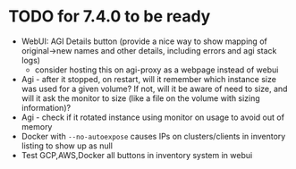 # TODO for 7.4.0 to be ready

* WebUI: AGI Details button (provide a nice way to show mapping of original->new names and other details, including errors and agi stack logs)
  * consider hosting this on agi-proxy as a webpage instead of webui
* Agi - after it stopped, on restart, will it remember which instance size was used for a given volume? If not, will it be aware of need to size, and will it ask the monitor to size (like a file on the volume with sizing information)?
* Agi - check if it rotated instance using monitor on usage to avoid out of memory
* Docker with `--no-autoexpose` causes IPs on clusters/clients in inventory listing to show up as null
* Test GCP,AWS,Docker all buttons in inventory system in webui

